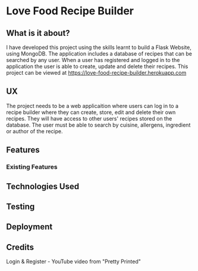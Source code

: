# Love Food Recipe Builder

## What is it about?

I have developed this project using the skills learnt to build a Flask Website, using MongoDB. The application includes a database of recipes that can be searched by any user. When a user has registered and logged in to the application the user is able to create, update and delete their recipes. This project can be viewed at https://love-food-recipe-builder.herokuapp.com

## UX

The project needs to be a web applicaition where users can log in to a recipe builder where they can create, store, edit and delete their own recipes. They will have access to other users' recipes stored on the database. The user must be able to search by cuisine, allergens, ingredient or author of the recipe.

## Features

### Existing Features

## Technologies Used

## Testing

## Deployment

## Credits

Login & Register - YouTube video from "Pretty Printed"